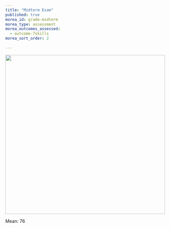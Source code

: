 ```yaml
---
title: "Midterm Exam"
published: true
morea_id: grade-midterm
morea_type: assessment
morea_outcomes_assessed:
  - outcome-7skills
morea_sort_order: 2
  
---
```


<a href="{{site.baseurl}}/morea/07.project1/results.png"><img src="{{site.baseurl}}/morea/07.project1/results.png" width="500"></a>

Mean: 76
